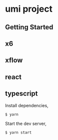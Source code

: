 # umi project

## Getting Started

## x6
## xflow
## react
## typescript

Install dependencies,

```bash
$ yarn
```

Start the dev server,

```bash
$ yarn start
```
